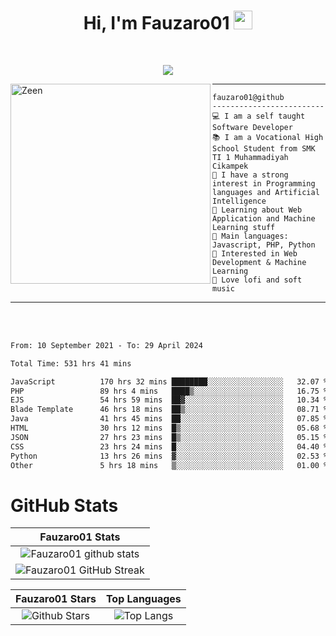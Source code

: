 <h1 align="center">
Hi, I'm Fauzaro01
  <img src="https://media.giphy.com/media/hvRJCLFzcasrR4ia7z/giphy.gif" width="30"></h1>
<br/>

<p align="center">
  <a href="https://github.com/DenverCoder1/readme-typing-svg">
    <img src="https://readme-typing-svg.herokuapp.com?lines=Chill%20and%20Coding;Full+Stack+Web+Developer;Student;Software%20Develover;Always%20learning%20new%20things&center=true&width=380&height=45"></a>
</p>

<img align="left" src="https://media.tenor.com/LNrMsLTFICEAAAAi/elysia.gif" alt="Zeen" width="320" height="320" />
<hr>

```
fauzaro01@github
-------------------------
💻 I am a self taught Software Developer
📚 I am a Vocational High School Student from SMK TI 1 Muhammadiyah Cikampek
📝 I have a strong interest in Programming languages and Artificial Intelligence
🌱 Learning about Web Application and Machine Learning stuff
🌟 Main languages: Javascript, PHP, Python
🚩 Interested in Web Development & Machine Learning
🎵 Love lofi and soft music 
```

<hr>
<br>
<br>
<div align="left">
<!--START_SECTION:waka-->

```txt
From: 10 September 2021 - To: 29 April 2024

Total Time: 531 hrs 41 mins

JavaScript          170 hrs 32 mins ████████░░░░░░░░░░░░░░░░░   32.07 %
PHP                 89 hrs 4 mins   ████▒░░░░░░░░░░░░░░░░░░░░   16.75 %
EJS                 54 hrs 59 mins  ██▓░░░░░░░░░░░░░░░░░░░░░░   10.34 %
Blade Template      46 hrs 18 mins  ██▒░░░░░░░░░░░░░░░░░░░░░░   08.71 %
Java                41 hrs 45 mins  ██░░░░░░░░░░░░░░░░░░░░░░░   07.85 %
HTML                30 hrs 12 mins  █▒░░░░░░░░░░░░░░░░░░░░░░░   05.68 %
JSON                27 hrs 23 mins  █▒░░░░░░░░░░░░░░░░░░░░░░░   05.15 %
CSS                 23 hrs 24 mins  █░░░░░░░░░░░░░░░░░░░░░░░░   04.40 %
Python              13 hrs 26 mins  ▓░░░░░░░░░░░░░░░░░░░░░░░░   02.53 %
Other               5 hrs 18 mins   ▒░░░░░░░░░░░░░░░░░░░░░░░░   01.00 %
```

<!--END_SECTION:waka-->
</div>

# GitHub Stats

|                                                            Fauzaro01 Stats                                                            |
| :--------------------------------------------------------------------------------------------------------------------------------------------: |
|        ![Fauzaro01 github stats](https://github-readme-stats.vercel.app/api?username=Fauzaro01&show_icons=true&theme=algolia)        |
|              ![Fauzaro01 GitHub Streak](https://github-readme-streak-stats.herokuapp.com/?user=Fauzaro01&theme=algolia)              |

|                                                                                              Fauzaro01 Stars                                                                                              |                                                           Top Languages                                                           |
| :----------------------------------------------------------------------------------------------------------------------------------------------------------------------------------------------------------------: | :-------------------------------------------------------------------------------------------------------------------------------: |
| ![Github Stars](https://github-readme-stats.vercel.app/api?username=Fauzaro01&show_icons=true&locale=en&count_private=true&hide_rank=true&custom_title=My%20GitHub%20Stats&disable_animations=true&theme=algolia) | ![Top Langs](https://github-readme-stats.vercel.app/api/top-langs/?username=Fauzaro01&langs_count=8&theme=algolia&layout=compact) |

